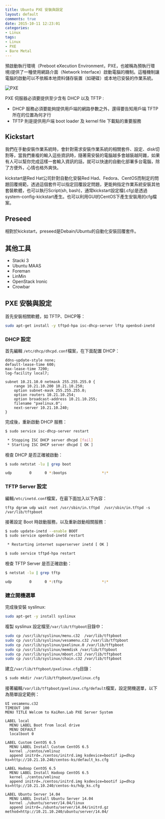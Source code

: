 ```yaml
---
title: Ubuntu PXE 安裝與設定
layout: default
comments: true
date: 2015-10-11 12:23:01
categories:
- Linux
tags:
- Linux
- PXE
- Bare Metal
---
```

預啟動執行環境（Preboot eXecution Environment，PXE，也被稱為預執行環境)提供了一種使用網路介面（Network Interface）啟動電腦的機制。這種機制讓電腦的啟動可以不依賴本地資料儲存裝置（如硬碟）或本地已安裝的作業系統。

![PXE](/images/linux/pxe.png)

<!--more-->


PXE 伺服器必須要提供至少含有 DHCP 以及 TFTP :
* DHCP 服務必須要能夠提供用戶端的網路參數之外，還得要告知用戶端 TFTP 所在的位置為何才行
* TFTP 則是提供用戶端 boot loader 及 kernel file 下載點的重要服務

## Kickstart
我們在手動安裝作業系統時，會針對需求安裝作業系統的相關套件、設定、disk切割等，當我們重複的輸入這些資訊時，隨著需安裝的電腦越多會越裝越阿雜，如果有人可以幫你完成這樣一套輸入資訊的話，就可以快速的自動化部署多台電腦，除了方便外，心情也格外爽快。

kickstart是Red Hat公司針對自動化安裝Red Had、Fedora、CentOS而制定的問題回覆規範，透過這個套件可以指定回覆設定問題，更能夠指定作業系統安裝其他套裝軟體，也可以執行Script(sh, bash)，通常kickstart設定檔(.cfg)是透過system-config-kickstart產生。也可以利用GUI的CentOS下產生安裝用的cfg檔案。

## Preseed
相對於kickstart，preseed是Debain/Ubuntu的自動化安裝回覆套件。

## 其他工具
* Stacki 3
* Ubuntu MAAS
* Foreman
* LinMin
* OpenStack Ironic
* Crowbar

## PXE 安裝與設定
首先安裝相關軟體，如 TFTP、DHCP等：
```sh
sudo apt-get install -y tftpd-hpa isc-dhcp-server lftp openbsd-inetd
```

### DHCP 設定
首先編輯 `/etc/dhcp/dhcpd.conf`檔案，在下面配置 DHCP：
```
ddns-update-style none;
default-lease-time 600;
max-lease-time 7200;
log-facility local7;

subnet 10.21.10.0 netmask 255.255.255.0 {
    range 10.21.10.200 10.21.10.250;
    option subnet-mask 255.255.255.0;
    option routers 10.21.10.254;
    option broadcast-address 10.21.10.255;
    filename "pxelinux.0";
    next-server 10.21.10.240;
}
```

完成後，重新啟動 DHCP 服務：
```sh
$ sudo service isc-dhcp-server restart

 * Stopping ISC DHCP server dhcpd [fail]
 * Starting ISC DHCP server dhcpd [ OK ]
```

檢查 DHCP 是否正確被啟動：
```sh
$ sudo netstat -lu | grep boot

udp        0      0 *:bootps                *:*
```

### TFTP Server 設定
編輯`/etc/inetd.conf`檔案，在最下面加入以下內容：
```
tftp dgram udp wait root /usr/sbin/in.tftpd  /usr/sbin/in.tftpd -s /var/lib/tftpboot
```

接著設定 Boot 時啟動服務，以及重新啟動相關服務：
```sh
$ sudo update-inetd --enable BOOT
$ sudo service openbsd-inetd restart

 * Restarting internet superserver inetd [ OK ]

$ sudo service tftpd-hpa restart
```

檢查 TFTP Server 是否正確啟動：
```sh
$ netstat -lu | grep tftp

udp        0      0 *:tftp                  *:*
```

### 建立開機選單
完成後安裝 syslinux:
```sh
sudo apt-get -y install syslinux
```

複製 syslinux 設定檔至`/var/lib/tftpboot`目錄中：
```sh
sudo cp /usr/lib/syslinux/menu.c32  /var/lib/tftpboot
sudo cp /usr/lib/syslinux/vesamenu.c32 /var/lib/tftpboot
sudo cp /usr/lib/syslinux/pxelinux.0 /var/lib/tftpboot
sudo cp /usr/lib/syslinux/memdisk /var/lib/tftpboot
sudo cp /usr/lib/syslinux/mboot.c32 /var/lib/tftpboot
sudo cp /usr/lib/syslinux/chain.c32 /var/lib/tftpboot
```

建立`/var/lib/tftpboot/pxelinux.cfg`目錄：
```sh
$ sudo mkdir /var/lib/tftpboot/pxelinux.cfg
```


接著編輯`/var/lib/tftpboot/pxelinux.cfg/default`檔案，設定開機選單，以下為簡單設定範例：
```
UI vesamenu.c32
TIMEOUT 100
MENU TITLE Welcom to KaiRen.Lab PXE Server System

LABEL local
  MENU LABEL Boot from local drive
  MENU DEFAULT
  localboot 0

LABEL Custom CentOS 6.5
  MENU LABEL Install Custom CentOS 6.5
  kernel ./centos/vmlinuz
  append initrd=./centos/initrd.img ksdevice=bootif ip=dhcp ks=http://10.21.10.240/centos-ks/default_ks.cfg

LABEL Hadoop CentOS 6.5
  MENU LABEL Install Hadoop CentOS 6.5
  kernel ./centos/vmlinuz
  append initrd=./centos/initrd.img ksdevice=bootif ip=dhcp ks=http://10.21.10.240/centos-ks/hdp_ks.cfg

LABEL Ubuntu Server 14.04
  MENU LABEL Install Ubuntu Server 14.04
  kernel ./ubuntu/server/14.04/linux
  append initrd=./ubuntu/server/14.04/initrd.gz method=http://10.21.10.240/ubuntu/server/14.04/
```

